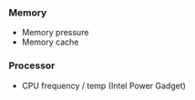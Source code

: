 ### Memory

- Memory pressure
- Memory cache

### Processor

- CPU frequency / temp (Intel Power Gadget)